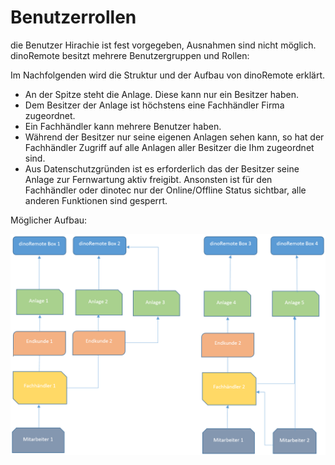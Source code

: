 # Benutzerrollen

die Benutzer Hirachie ist fest vorgegeben, Ausnahmen sind nicht möglich.
dinoRemote besitzt mehrere Benutzergruppen und Rollen:


Im Nachfolgenden wird die Struktur und der Aufbau von dinoRemote erklärt.

+ An der Spitze steht die Anlage. Diese kann nur ein Besitzer haben.  
+ Dem Besitzer der Anlage ist höchstens eine Fachhändler Firma zugeordnet.   
+ Ein Fachhändler kann mehrere Benutzer haben.  
+ Während der Besitzer nur seine eigenen Anlagen sehen kann, so hat der Fachhändler Zugriff auf alle Anlagen aller Besitzer die Ihm zugeordnet sind.  
+ Aus Datenschutzgründen ist es erforderlich das der Besitzer seine Anlage zur Fernwartung aktiv freigibt. Ansonsten ist für den Fachhändler oder dinotec nur der Online/Offline Status sichtbar, alle anderen Funktionen sind gesperrt.  

Möglicher Aufbau:

![image alt text](assets/role.png)